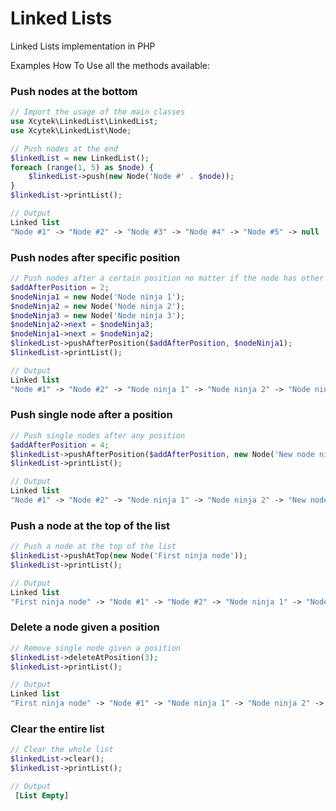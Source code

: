 # Linked Lists
Linked Lists implementation in PHP

Examples How To Use all the methods available:

### Push nodes at the bottom
```php
// Import the usage of the main classes
use Xcytek\LinkedList\LinkedList;
use Xcytek\LinkedList\Node;

// Push nodes at the end
$linkedList = new LinkedList();
foreach (range(1, 5) as $node) {
    $linkedList->push(new Node('Node #' . $node));
}
$linkedList->printList();

// Output
Linked list
"Node #1" -> "Node #2" -> "Node #3" -> "Node #4" -> "Node #5" -> null
```

### Push nodes after specific position
```php
// Push nodes after a certain position no matter if the node has other nodes pointed too.
$addAfterPosition = 2;
$nodeNinja1 = new Node('Node ninja 1');
$nodeNinja2 = new Node('Node ninja 2');
$nodeNinja3 = new Node('Node ninja 3');
$nodeNinja2->next = $nodeNinja3;
$nodeNinja1->next = $nodeNinja2;
$linkedList->pushAfterPosition($addAfterPosition, $nodeNinja1);
$linkedList->printList();

// Output
Linked list
"Node #1" -> "Node #2" -> "Node ninja 1" -> "Node ninja 2" -> "Node ninja 3" -> "Node #3" -> "Node #4" -> "Node #5" -> null
```

### Push single node after a position
```php
// Push single nodes after any position
$addAfterPosition = 4;
$linkedList->pushAfterPosition($addAfterPosition, new Node('New node ninja'));
$linkedList->printList();

// Output
Linked list
"Node #1" -> "Node #2" -> "Node ninja 1" -> "Node ninja 2" -> "New node ninja" -> "Node ninja 3" -> "Node #3" -> "Node #4" -> "Node #5" -> null
```

### Push a node at the top of the list
```php
// Push a node at the top of the list
$linkedList->pushAtTop(new Node('First ninja node'));
$linkedList->printList();

// Output
Linked list
"First ninja node" -> "Node #1" -> "Node #2" -> "Node ninja 1" -> "Node ninja 2" -> "New node ninja" -> "Node ninja 3" -> "Node #3" -> "Node #4" -> "Node #5" -> null
```

### Delete a node given a position
```php
// Remove single node given a position
$linkedList->deleteAtPosition(3);
$linkedList->printList();

// Output
Linked list
"First ninja node" -> "Node #1" -> "Node ninja 1" -> "Node ninja 2" -> "New node ninja" -> "Node ninja 3" -> "Node #3" -> "Node #4" -> "Node #5" -> null
```

### Clear the entire list
```php
// Clear the whole list
$linkedList->clear();
$linkedList->printList();

// Output
 [List Empty]

```